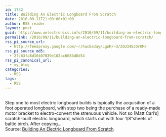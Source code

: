 ```yaml
---
id: 1732
title: Building An Electric Longboard From Scratch
date: 2016-09-11T21:00:00+01:00
author: RSS reader
layout: post
guid: http://www.uelectronics.info/2016/09/11/building-an-electric-longboard-from-scratch/
permalink: /2016/09/11/building-an-electric-longboard-from-scratch/
rss_pi_source_url:
  - http://feedproxy.google.com/~r/hackaday/LgoM/~3/2GU34SJDrKM/
rss_pi_source_md5:
  - 2fc63fa8d10407039e102ac6083d8d54
rss_pi_canonical_url:
  - my_blog
categories:
  - RSS
tags:
  - RSS
---
```

&#013;  
Step one to most electric longboard builds is typically the acquisition of a foot operated longboard, with step two being the purchase of a ready-made motor bracket to electro-convert the strenuous vehicle. Not so [Matt Carl’s] scratch-built electric longboard, which starts out with four 1/8″sheets of baltic birch. After copying…&#013;  
Source: <a href="http://feedproxy.google.com/~r/hackaday/LgoM/~3/2GU34SJDrKM/" target="_blank">Building An Electric Longboard From Scratch</a>